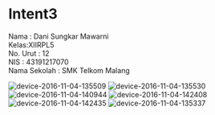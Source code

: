 # Intent3

Nama : Dani Sungkar Mawarni <br>
Kelas:XIIRPL5 <br>
No. Urut : 12 <br>
NIS : 43191217070 <br>
Nama Sekolah : SMK Telkom Malang <br>

![device-2016-11-04-135509](https://cloud.githubusercontent.com/assets/15699473/19997715/0f9a5fda-a29b-11e6-89e6-2dfea2e2ac08.png)
![device-2016-11-04-135530](https://cloud.githubusercontent.com/assets/15699473/19997716/0fcd5f16-a29b-11e6-9e42-50c399353e5f.png)
![device-2016-11-04-140944](https://cloud.githubusercontent.com/assets/15699473/19997717/0fe1e832-a29b-11e6-9b1f-27eb27af4fca.png)
![device-2016-11-04-142408](https://cloud.githubusercontent.com/assets/15699473/19997718/10051bea-a29b-11e6-8c35-b6c92b535049.png)
![device-2016-11-04-142435](https://cloud.githubusercontent.com/assets/15699473/19997719/1010f000-a29b-11e6-9e83-89ac44878616.png)
![device-2016-11-04-135337](https://cloud.githubusercontent.com/assets/15699473/19997720/1012526a-a29b-11e6-9180-8fe860cb1fd4.png)
